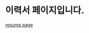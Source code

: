 # 이력서 페이지입니다.
<!-- [resume](https://pmjuu.github.io/Resume/resume.html){:target="_blank"}    -->
<a href='https://pmjuu.github.io/Resume/resume.html' target='blank'>resume page</a>
